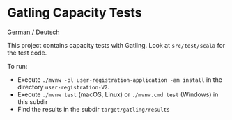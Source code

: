 Gatling Capacity Tests
================

[German / Deutsch](LIESMICH.md)

This project contains capacity tests with Gatling. Look at
`src/test/scala` for the test code.

To run:

- Execute `./mvnw -pl user-registration-application -am install` in
  the directory `user-registration-V2`.
- Execute  `./mvnw test` (macOS, Linux) or `./mvnw.cmd test` (Windows) in this subdir
- Find the results in the subdir `target/gatling/results`
